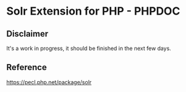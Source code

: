 # Solr Extension for PHP - PHPDOC

## Disclaimer

It's a work in progress, it should be finished in the next few days.

## Reference

https://pecl.php.net/package/solr